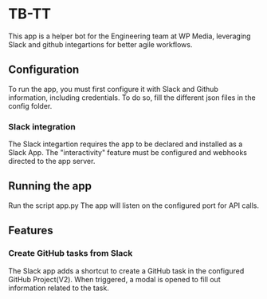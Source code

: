 # TB-TT
This app is a helper bot  for the Engineering team at WP Media, leveraging Slack and github integartions for better agile workflows.

## Configuration
To run the app, you must first configure it with Slack and Github information, including credentials.
To do so, fill the different json files in the config folder.

### Slack integration
The Slack integartion requires the app to be declared and installed as a Slack App. The "interactivity" feature must be configured and webhooks directed to the app server.

## Running the app
Run the script app.py
The app will listen on the configured port for API calls.

## Features
### Create GitHub tasks from Slack
The Slack app adds a shortcut to create a GitHub task in the configured GitHub Project(V2). When triggered, a modal is opened to fill out information related to the task.
